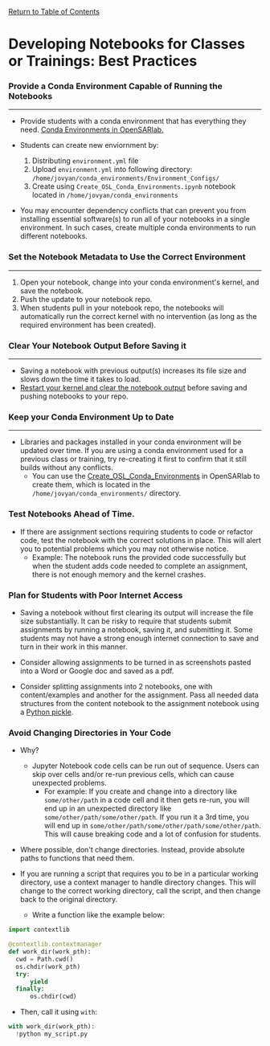 [Return to Table of Contents](../user.md)

# Developing Notebooks for Classes or Trainings: Best Practices

### Provide a Conda Environment Capable of Running the Notebooks
---

<!-- edit 1 -->
* Provide students with a conda environment that has everything they need. [Conda Environments in OpenSARlab.](conda_environments.md)

<!-- edit 2 -->
<!-- Note: broken down into multiple parts. May need to revise the objective (i.e. "Students can create new environment"-->
* Students can create new enviornment by:

    1. Distributing ```environment.yml``` file
    2. Upload ```environment.yml``` into following directory: ```/home/jovyan/conda_environments/Environment_Configs/```         
    3. Create using ```Create_OSL_Conda_Environments.ipynb``` notebook located in ```/home/jovyan/conda_environments```

<!-- edit 3 -->
<!-- Note:  Broken down into two sentences. May need to revise what user needs to do. -->
* You may encounter dependency conflicts that can prevent you from installing essential software(s) to run all of your notebooks in a single environment. In such cases, create multiple conda environments to run different notebooks.

### Set the Notebook Metadata to Use the Correct Environment
---

1. Open your notebook, change into your conda environment's kernel, and save the notebook.
2. Push the update to your notebook repo.
3. When students pull in your notebook repo, the notebooks will automatically run the correct kernel with no intervention (as long as the required environment has been created).

### Clear Your Notebook Output Before Saving it
---
<!-- edit 4 -->
<!-- Note: not sure "previous output(s)" is the right way to phrase this-->
* Saving a notebook with previous output(s) increases its file size and slows down the time it takes to load.
* [Restart your kernel and clear the notebook output](restarting_server_and_kernel.md) before saving and pushing notebooks to your repo. 

### Keep your Conda Environment Up to Date
---

* Libraries and packages installed in your conda environment will be updated over time. If you are using a conda environment used for a previous class or training, try re-creating it first to confirm that it still builds without any conflicts.
    * You can use the [Create_OSL_Conda_Environments](https://github.com/ASFOpenSARlab/opensarlab-envs/blob/main/Create_OSL_Conda_Environments.ipynb) in OpenSARlab to create them, which is located in the `/home/jovyan/conda_environments/` directory.


### Test Notebooks Ahead of Time.

* If there are assignment sections requiring students to code or refactor code, test the notebook with the correct solutions in place. This will alert you to potential problems which you may not otherwise notice.
    * Example: The notebook runs the provided code successfully but when the student adds code needed to complete an assignment, there is not enough memory and the kernel crashes.

### Plan for Students with Poor Internet Access

* Saving a notebook without first clearing its output will increase the file size substantially. It can be risky to require that students submit assignments by running a notebook, saving it, and submitting it. Some students may not have a strong enough internet connection to save and turn in their work in this manner.

* Consider allowing assignments to be turned in as screenshots pasted into a Word or Google doc and saved as a pdf.

* Consider splitting assignments into 2 notebooks, one with content/examples and another for the assignment. Pass all needed data structures from the content notebook to the assignment notebook using a [Python pickle](https://docs.python.org/3/library/pickle.html).
    
### Avoid Changing Directories in Your Code

* Why?
    * Jupyter Notebook code cells can be run out of sequence. Users can skip over cells and/or re-run previous cells, which can cause unexpected problems. 
        * For example: If you create and change into a directory like `some/other/path` in a code cell and it then gets re-run, you will end up in an unexpected directory like `some/other/path/some/other/path`. If you run it a 3rd time, you will end up in `some/other/path/some/other/path/some/other/path`. This will cause breaking code and a lot of confusion for students.
    
* Where possible, don't change directories. Instead, provide absolute paths to functions that need them.

* If you are running a script that requires you to be in a particular working directory, use a context manager to handle directory changes. This will change to the correct working directory, call the script, and then change back to the original directory.
    * Write a function like the example below:

```python
import contextlib

@contextlib.contextmanager
def work_dir(work_pth):
  cwd = Path.cwd()
  os.chdir(work_pth)
  try:
      yield
  finally:
      os.chdir(cwd)
``` 

* Then, call it using `with`:

```python
with work_dir(work_pth):
  !python my_script.py  
```

  
  

    

    
